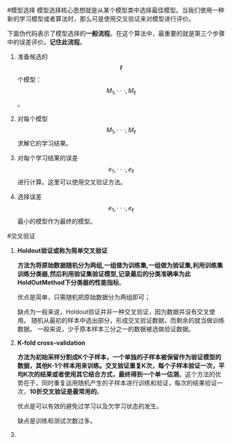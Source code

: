 #模型选择
模型选择核心思想就是从某个模型类中选择最佳模型。当我们使用一种新的学习模型或者算法时，那么可是使用交叉验证来对模型进行评价。

下面伪代码表示了模型选择的**一般流程**。在这个算法中，最重要的就是第三个步骤中的误差评价。**记住此流程**。

1. 准备候选的$$\ell$$个模型：$$M_{1},\cdot\cdot\cdot,M_{\ell}$$。

2. 对每个模型$$M_{1},\cdot\cdot\cdot, M_{\ell}$$求解它的学习结果。

3. 对每个学习结果的误差$$e_{1},\cdot\cdot\cdot,e_{\ell}$$进行计算。这里可以使用交叉验证方法。

4. 选择误差$$e_{1},\cdot\cdot\cdot,e_{\ell}$$最小的模型作为最终的模型。

#交叉验证

1. **Holdout验证或称为简单交叉验证**

    **方法为将原始数据随机分为两组,一组做为训练集,一组做为验证集,利用训练集训练分类器,然后利用验证集验证模型,记录最后的分类准确率为此HoldOutMethod下分类器的性能指标**。

    优点是简单，只需随机把原始数据分为两组即可；
    
    缺点为一般来说，Holdout验证并非一种交叉验证，因为数据并没有交叉使用。 随机从最初的样本中选出部分，形成交叉验证数据，而剩余的就当做训练数据。 一般来说，少于原本样本三分之一的数据被选做验证数据。

2. **K-fold cross-validation**

    **方法为初始采样分割成K个子样本，一个单独的子样本被保留作为验证模型的数据，其他K-1个样本用来训练。交叉验证重复K次，每个子样本验证一次，平均K次的结果或者使用其它结合方式，最终得到一个单一估测**。这个方法的优势在于，同时重复运用随机产生的子样本进行训练和验证，每次的结果验证一次，**10折交叉验证是最常用的**。
    
    优点是可以有效的避免过学习以及欠学习状态的发生。

    缺点是训练和测试次数过多。

3. 

    